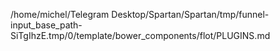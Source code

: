 /home/michel/Telegram Desktop/Spartan/Spartan/tmp/funnel-input_base_path-SiTgIhzE.tmp/0/template/bower_components/flot/PLUGINS.md